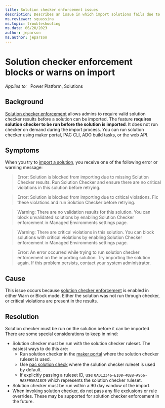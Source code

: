 ```yaml
---
title: Solution checker enforcement issues
description: Describes an issue in which import solutions fails due to solution checker enforcement. Provides resolutions and workarounds.
ms.reviewer: squassina
ms.topic: troubleshooting
ms.date: 06/20/2023
author: jeparson
ms.author: jeparson
---
```

# Solution checker enforcement blocks or warns on import

_Applies to:_ &nbsp; Power Platform, Solutions

## Background
[Solution checker enforcement](/power-platform/admin/managed-environment-solution-checker) allows admins to require valid solution checker results before a solution can be imported.  The feature **requires solution checker to be run before the solution is imported**.  It does not run checker on demand during the import process.  You can run solution checker using maker portal, PAC CLI, ADO build tasks, or the web API.

## Symptoms

When you try to [import a solution](/powerapps/maker/data-platform/import-update-export-solutions), you receive one of the following error or warning message:

> Error: Solution is blocked from importing due to missing Solution Checker results. Run Solution Checker and ensure there are no critical violations in this solution before retrying.

> Error: Solution is blocked from importing due to critical violations. Fix these violations and run Solution Checker before retrying.

> Warning: There are no validation results for this solution. You can block unvalidated solutions by enabling Solution Checker enforcement in Managed Environments settings page.

> Warning: There are critical violations in this solution. You can block solutions with critical violations by enabling Solution Checker enforcement in Managed Environments settings page.

> Error: An error occurred while trying to run solution checker enforcement on the importing solution. Try importing the solution again. If this problem persists, contact your system administrator.

## Cause

This issue occurs because [solution checker enforcement](/power-platform/admin/managed-environment-solution-checker) is enabled in either Warn or Block mode.  Either the solution was not run through checker, or critical violations are present in the results.

## Resolution

Solution checker must be run on the solution before it can be imported.  There are some special considerations to keep in mind:

- Solution checker must be run with the solution checker ruleset. The easiest ways to do this are:
  - Run solution checker in the [maker portal](/power-apps/maker/data-platform/use-powerapps-checker) where the solution checker ruleset is used.
  - Use [pac solution check](../developer/cli/reference/solution.md#pac-solution-check) where the solution checker ruleset is used by default.
  - If explicitly passing a ruleset ID, use `0AD12346-E108-40B8-A956-9A8F95EA18C9` which represents the solution checker ruleset.
- Solution checker must be run within a 90 day window of the import.
- When invoking solution checker, do not pass any file exclusions or rule overrides. These may be supported for solution checker enforcement in the future.